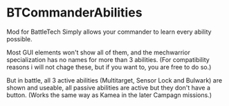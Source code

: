 # BTCommanderAbilities
Mod for BattleTech
Simply allows your commander to learn every ability possible.

Most GUI elements won't show all of them, and the mechwarrior specialization has no names for more than 3 abilities.
(For compatibility reasons i will not chage these, but if you want to, you are free to do so.)

But in battle, all 3 active abilities (Multitarget, Sensor Lock and Bulwark) are shown and useable, all passive abilities are active but they don't have a button.
(Works the same way as Kamea in the later Campagn missions.)
